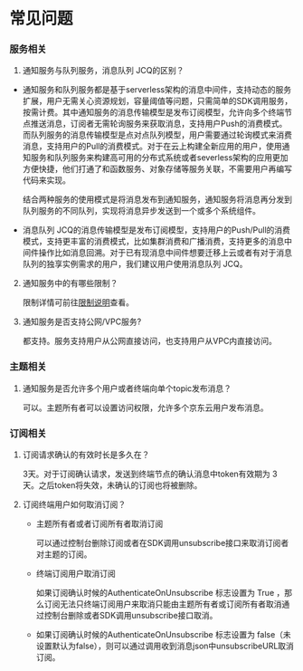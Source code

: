 # 常见问题

### 服务相关

1. 通知服务与队列服务，消息队列 JCQ的区别？


- 通知服务和队列服务都是基于serverless架构的消息中间件，支持动态的服务扩展，用户无需关心资源规划，容量阈值等问题，只需简单的SDK调用服务，按需计费。其中通知服务的消息传输模型是发布订阅模型，允许向多个终端节点推送消息，订阅者无需轮询服务来获取消息，支持用户Push的消费模式。而队列服务的消息传输模型是点对点队列模型，用户需要通过轮询模式来消费消息，支持用户的Pull的消费模式。对于在云上构建全新应用的用户，使用通知服务和队列服务来构建高可用的分布式系统或者severless架构的应用更加方便快捷，他们打通了和函数服务、对象存储等服务关联，不需要用户再编写代码来实现。

  结合两种服务的使用模式是将消息发布到通知服务，通知服务将消息再分发到队列服务的不同队列，实现将消息异步发送到一个或多个系统组件。

- 消息队列 JCQ的消息传输模型是发布订阅模型，支持用户的Push/Pull的消费模式，支持更丰富的消费模式，比如集群消费和广播消费，支持更多的消息中间件操作比如消息回溯。对于已有现消息中间件想要迁移上云或者有对于消息队列的独享实例需求的用户，我们建议用户使用消息队列 JCQ。

2. 通知服务中的有哪些限制？

   限制详情可前往[限制说明](../Introduction/Restrictions.md)查看。

3. 通知服务是否支持公网/VPC服务?

   都支持。服务支持用户从公网直接访问，也支持用户从VPC内直接访问。

### 主题相关

1. 通知服务是否允许多个用户或者终端向单个topic发布消息？

   可以。主题所有者可以设置访问权限，允许多个京东云用户发布消息。

### 订阅相关

1. 订阅请求确认的有效时长是多久在？

   3天。对于订阅确认请求，发送到终端节点的确认消息中token有效期为 3 天。之后token将失效，未确认的订阅也将被删除。

2. 订阅终端用户如何取消订阅？

   - 主题所有者或者订阅所有者取消订阅

     可以通过控制台删除订阅或者在SDK调用unsubscribe接口来取消订阅者对主题的订阅。

   - 终端订阅用户取消订阅

     如果订阅确认时候的AuthenticateOnUnsubscribe 标志设置为 True ，那么订阅无法只终端订阅用户来取消只能由主题所有者或订阅所有者取消通过控制台删除或者SDK调用unsubscribe接口取消。

   - 如果订阅确认时候的AuthenticateOnUnsubscribe 标志设置为 false（未设置默认为false），则可以通过调用收到消息json中unsubscribeURL取消订阅。
